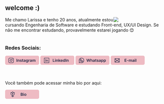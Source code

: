 <h2>welcome :) </h2>
<img align="right" width="150" src="https://i.picasion.com/pic92/dc5c5106475d9e2855d26de9d40a029e.gif"/> 

<div style="display: inline_block">
  Me chamo Larissa e tenho 20 anos, atualmente estou cursando Engenharia de Software e estudando Front-end, UX/UI Design. Se não me encontrar estudando, provavelmente     estarei jogando 😊
  <br>
</div>
<br>

<h3>Redes Sociais: </h3>
<div style="display: inline_block">
  <a href="https://www.instagram.com/larisn.dev/"><img src="https://github.com/larisn/larisn/blob/main/icons/instagram.png" target="_blank"></a>
  <a href="https://www.linkedin.com/in/larisn/"><img src="https://github.com/larisn/larisn/blob/main/icons/linkedin.png" target="_blank"></a>
  <a href="https://contate.me/larisn"><img src="https://github.com/larisn/larisn/blob/main/icons/whatsapp.png" target="_blank"></a>
  <a href="mailto:contatolarisn@gmail.com"><img src="https://github.com/larisn/larisn/blob/main/icons/email.png" target="_blank"></a>
</div>
<br>
<br>

<p>Você também pode acessar minha bio por aqui: </p>
<div>
  <a href="https://bio-larisn.vercel.app/"><img src="https://github.com/larisn/larisn/blob/main/icons/bio.png" target="_blank"></a>
</div>


